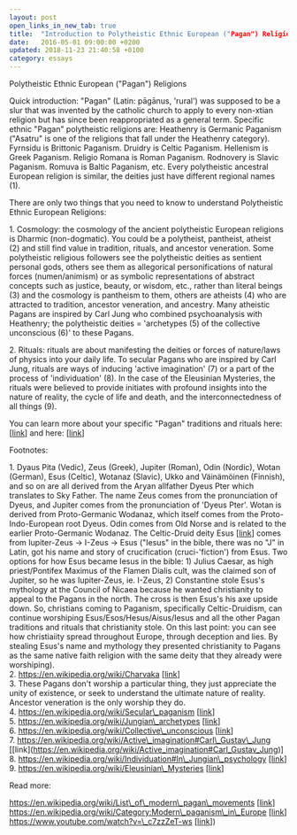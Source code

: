 ```yaml
---
layout: post
open_links_in_new_tab: true
title:  "Introduction to Polytheistic Ethnic European ("Pagan") Religions"
date:   2016-05-01 09:00:00 +0200
updated: 2018-11-23 21:40:58 +0100
category: essays
---
```


Polytheistic Ethnic European ("Pagan") Religions

Quick introduction: "Pagan" (Latin: pāgānus, 'rural') was supposed to be a slur that was invented by the catholic church to apply to every non-xtian religion but has since been reappropriated as a general term. Specific ethnic "Pagan" polytheistic religions are: Heathenry is Germanic Paganism ("Asatru" is one of the religions that fall under the Heathenry category). Fyrnsidu is Brittonic Paganism. Druidry is Celtic Paganism. Hellenism is Greek Paganism. Religio Romana is Roman Paganism. Rodnovery is Slavic Paganism. Romuva is Baltic Paganism, etc. Every polytheistic ancestral European religion is similar, the deities just have different regional names (1).

There are only two things that you need to know to understand Polytheistic Ethnic European Religions:

1\. Cosmology: the cosmology of the ancient polytheistic European religions is Dharmic (non-dogmatic). You could be a polytheist, pantheist, atheist (2) and still find value in tradition, rituals, and ancestor veneration. Some polytheistic religious followers see the polytheistic deities as sentient personal gods, others see them as allegorical personifications of natural forces (numen/animism) or as symbolic representations of abstract concepts such as justice, beauty, or wisdom, etc., rather than literal beings (3) and the cosmology is pantheism to them, others are atheists (4) who are attracted to tradition, ancestor veneration, and ancestry. Many atheistic Pagans are inspired by Carl Jung who combined psychoanalysis with Heathenry; the polytheistic deities = 'archetypes (5) of the collective unconscious (6)' to these Pagans.

2\. Rituals: rituals are about manifesting the deities or forces of nature/laws of physics into your daily life. To secular Pagans who are inspired by Carl Jung, rituals are ways of inducing 'active imagination' (7) or a part of the process of 'individuation' (8). In the case of the Eleusinian Mysteries, the rituals were believed to provide initiates with profound insights into the nature of reality, the cycle of life and death, and the interconnectedness of all things (9).

You can learn more about your specific "Pagan" traditions and rituals here: \[[link](https://ecer-org.eu/organisations/)\] and here: \[[link](https://salonvert.eu)\]

Footnotes:

1\. Dyaus Pita (Vedic), Zeus (Greek), Jupiter (Roman), Odin (Nordic), Wotan (German), Esus (Celtic), Wotanaz (Slavic), Ukko and Väinämöinen (Finnish), and so on are all derived from the Aryan allfather Dyeus Pter which translates to Sky Father. The name Zeus comes from the pronunciation of Dyeus, and Jupiter comes from the pronunciation of 'Dyeus Pter'. Wotan is derived from Proto-Germanic Wodanaz, which itself comes from the Proto-Indo-European root Dyeus. Odin comes from Old Norse and is related to the earlier Proto-Germanic Wodanaz. The Celtic-Druid deity Esus \[[link](https://en.wikipedia.org/wiki/Esus)\] comes from Iupiter-Zeus -> I-Zeus -> Esus ("Iesus" in the bible, there was no "J" in Latin, got his name and story of crucification (cruci-'fiction') from Esus. Two options for how Esus became Iesus in the bible: 1) Julius Caesar, as high priest/Pontifex Maximus of the Flamen Dialis cult, was the claimed son of Jupiter, so he was Iupiter-Zeus, ie. I-Zeus, 2) Constantine stole Esus's mythology at the Council of Nicaea because he wanted christianity to appeal to the Pagans in the north. The cross is then Esus's his axe upside down. So, christians coming to Paganism, specifically Celtic-Druidism, can continue worshiping Esus/Esos/Hesus/Aisus/Iesus and all the other Pagan traditions and rituals that christianity stole. On this last point: you can see how christiaiity spread throughout Europe, through deception and lies. By stealing Esus's name and mythology they presented christianity to Pagans as the same native faith religion with the same deity that they already were worshiping).\
2\. https://en.wikipedia.org/wiki/Charvaka \[[link](https://en.wikipedia.org/wiki/Charvaka)\]\
3\. These Pagans don't worship a particular thing, they just appreciate the unity of existence, or seek to understand the ultimate nature of reality. Ancestor veneration is the only worship they do.\
4\. https://en.wikipedia.org/wiki/Secular\_paganism \[[link](https://en.wikipedia.org/wiki/Secular_paganism)\]\
5\. https://en.wikipedia.org/wiki/Jungian\_archetypes \[[link](https://en.wikipedia.org/wiki/Jungian_archetypes)\]  \
6\. https://en.wikipedia.org/wiki/Collective\_unconscious \[[link](https://en.wikipedia.org/wiki/Collective_unconscious)\]\
7\. https://en.wikipedia.org/wiki/Active\_imagination#Carl\_Gustav\_Jung \[[link]\(https://en.wikipedia.org/wiki/Active_imagination#Carl_Gustav_Jung)\]  
8\. https://en.wikipedia.org/wiki/Individuation#In\_Jungian\_psychology \[[link](https://en.wikipedia.org/wiki/Individuation#In_Jungian_psychology)\]\
9\. https://en.wikipedia.org/wiki/Eleusinian\_Mysteries \[[link](https://en.wikipedia.org/wiki/Eleusinian_Mysteries)\]

  
Read more:  
  
https://en.wikipedia.org/wiki/List\_of\_modern\_pagan\_movements \[[link](https://en.wikipedia.org/wiki/List_of_modern_pagan_movements)\]  
https://en.wikipedia.org/wiki/Category:Modern\_paganism\_in\_Europe \[[link](https://en.wikipedia.org/wiki/Category:Modern_paganism_in_Europe)\]  
https://www.youtube.com/watch?v=\_c7zzZeT-ws \[[link](https://www.youtube.com/watch?v=_c7zzZeT-ws)\])
